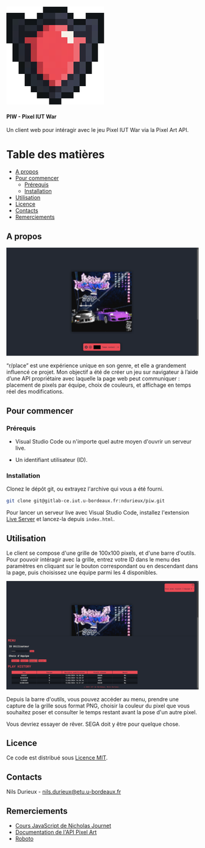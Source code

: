 ![Logo](/assets/img/logo_256.png)
#### PIW - Pixel IUT War
Un client web pour intéragir avec le jeu Pixel IUT War via la Pixel Art API.

# Table des matières
* [A propos](#a-propos)
* [Pour commencer](#pour-commencer)
  * [Prérequis](#prérequis)
  * [Installation](#installation)
* [Utilisation](#utilisation)
* [Licence](#licence)
* [Contacts](#contacts)
* [Remerciements](#remerciements)

## A propos

![Ecran principal](/assets/img/demo_screen_1.png)

“r/place” est une expérience unique en son genre, et elle a grandement influencé ce projet. Mon objectif a été de créer un jeu sur navigateur à l’aide d’une API propriétaire avec laquelle la page web peut communiquer : placement de pixels par équipe, choix de couleurs, et affichage en temps réel des modifications.

## Pour commencer

### Prérequis

* Visual Studio Code ou n'importe quel autre moyen d'ouvrir un serveur live.

* Un identifiant utilisateur (ID).

### Installation

Clonez le dépôt git, ou extrayez l'archive qui vous a été fourni.

```sh
git clone git@gitlab-ce.iut.u-bordeaux.fr:ndurieux/piw.git
```

Pour lancer un serveur live avec Visual Studio Code, installez l'extension [Live Server](https://marketplace.visualstudio.com/items?itemName=ritwickdey.LiveServer) et lancez-la depuis `index.html`.

## Utilisation

Le client se compose d'une grille de 100x100 pixels, et d'une barre d'outils. Pour pouvoir intéragir avec la grille, entrez votre ID dans le menu des paramètres en cliquant sur le bouton correspondant ou en descendant dans la page, puis choisissez une équipe parmi les 4 disponibles.

![Menu](/assets/img/demo_screen_2.png)

Depuis la barre d'outils, vous pouvez accéder au menu, prendre une capture de la grille sous format PNG, choisir la couleur du pixel que vous souhaitez poser et consulter le temps restant avant la pose d'un autre pixel.

Vous devriez essayer de rêver. SEGA doit y être pour quelque chose.

## Licence

Ce code est distribué sous [Licence MIT](./LICENSE.txt).

## Contacts

Nils Durieux - <nils.durieux@etu.u-bordeaux.fr>

## Remerciements

* [Cours JavaScript de Nicholas Journet](https://js-but1.codenestedu.fr/docs/intro/)
* [Documentation de l'API Pixel Art](https://pixel-api.codenestedu.fr/api-docs/)
* [Roboto](https://fonts.google.com/specimen/Roboto)